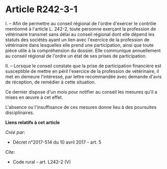 # Article R242-3-1

I. – Afin de permettre au conseil régional de l'ordre d'exercer le contrôle mentionné à l'article L. 242-2, toute personne
exerçant la profession de vétérinaire transmet sans délai au conseil régional dont elle dépend les statuts des sociétés ayant
un lien avec l'exercice de la profession de vétérinaire dans lesquelles elle prend une participation, ainsi que toute pièce
utile à la compréhension du dossier. Elle communique annuellement au conseil régional de l'ordre un état de ses prises de
participation. 

II. – Lorsque le conseil constate que la prise de participation financière est susceptible de mettre en péril l'exercice de
la profession de vétérinaire, il met en demeure l'intéressé, par lettre recommandée avec demande d'avis de réception, de
remédier à cette situation. 

Ce dernier dispose d'un mois pour notifier au conseil les mesures qu'il a mises en œuvre à cet effet. 

L'absence ou l'insuffisance de ces mesures donne lieu à des poursuites disciplinaires.

**Liens relatifs à cet article**

_Créé par_:

  - Décret n°2017-514 du 10 avril 2017 - art. 5

_Cite_:

  - Code rural - art. L242-2 (V)
